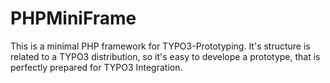 # PHPMiniFrame
This is a minimal PHP framework for TYPO3-Prototyping.
It's structure is related to a TYPO3 distribution, so it's easy to develope a prototype, that is perfectly prepared for TYPO3 Integration.

